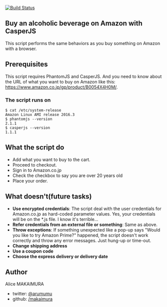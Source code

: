 [![Build Status](https://travis-ci.org/makaimura/amazon-shopping-casperJS.svg?branch=master)](https://travis-ci.org/makaimura/amazon-shopping-casperJS)

## Buy an alcoholic beverage on Amazon with CasperJS
This script performs the same behaviors as you buy something on Amazon with a browser.

## Prerequisites
This script requires PhantomJS and CasperJS. And you need to know about the URL of what you want to buy on Amazon like this: https://www.amazon.co.jp/gp/product/B0054X4H0M/.

### The script runs on
```
$ cat /etc/system-release
Amazon Linux AMI release 2016.3
$ phantomjs --version
2.1.1
$ casperjs --version
1.1.1
```

## What the script do
- Add what you want to buy to the cart.
- Proceed to checkout.
- Sign in to Amazon.co.jp
- Check the checkbox to say you are over 20 years old 
- Place your order. 

## What doesn't(future tasks)
- **Use encrypted credentials**: The script deal with the user credentials for Amazon.co.jp as hard-coded parameter values. Yes, your credentials will be on the *.js file. I know it's terrible...
- **Refer credentials from an external file or something**: Same as above.
- **Throw exceptions**: If something unexpected like a pop-up says "Would you like to try Amazon Prime?" happened, the script doesn't work correctly and throw any error messages. Just hung-up or time-out.
- **Change shipping address**
- **Use a coupon code**
- **Choose the express delivery or delivery date**

## Author
Alice MAKAIMURA
- twitter: [@arumumu](https://twitter.com/arumumu)
- github: [/makaimura](https://github.com/makaimura)
